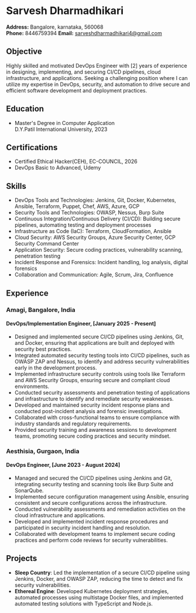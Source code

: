 # Sarvesh Dharmadhikari

**Address:** Bangalore, karnataka, 560068  
**Phone:** 8446759394
**Email:** sarveshdharmadhikari4@gmail.com

## Objective
Highly skilled and motivated DevOps Engineer with [2] years of experience in designing, implementing, and securing CI/CD pipelines, cloud infrastructure, and applications. Seeking a challenging position where I can utilize my expertise in DevOps, security, and automation to drive secure and efficient software development and deployment practices.

## Education
- Master's Degree in Computer Application  
  D.Y.Patil International University, 2023

## Certifications
- Certified Ethical Hacker(CEH), EC-COUNCIL, 2026
- DevOps Basic to Advanced, Udemy

## Skills
- DevOps Tools and Technologies: Jenkins, Git, Docker, Kubernetes, Ansible, Terraform, Puppet, Chef, AWS, Azure, GCP
- Security Tools and Technologies: OWASP, Nessus, Burp Suite
- Continuous Integration/Continuous Delivery (CI/CD): Building secure pipelines, automating testing and deployment processes
- Infrastructure as Code (IaC): Terraform, CloudFormation, Ansible
- Cloud Security: AWS Security Groups, Azure Security Center, GCP Security Command Center
- Application Security: Secure coding practices, vulnerability scanning, penetration testing
- Incident Response and Forensics: Incident handling, log analysis, digital forensics
- Collaboration and Communication: Agile, Scrum, Jira, Confluence

## Experience

### Amagi, Bangalore, India
#### DevOps/Implementation Engineer, [January 2025 - Present]

- Designed and implemented secure CI/CD pipelines using Jenkins, Git, and Docker, ensuring that applications are built and deployed with security best practices.
- Integrated automated security testing tools into CI/CD pipelines, such as OWASP ZAP and Nessus, to identify and address security vulnerabilities early in the development process.
- Implemented infrastructure security controls using tools like Terraform and AWS Security Groups, ensuring secure and compliant cloud environments.
- Conducted security assessments and penetration testing of applications and infrastructure to identify and remediate security weaknesses.
- Developed and maintained security incident response plans and conducted post-incident analysis and forensic investigations.
- Collaborated with cross-functional teams to ensure compliance with industry standards and regulatory requirements.
- Provided security training and awareness sessions to development teams, promoting secure coding practices and security mindset.

### Aesthisia, Gurgaon, India
#### DevOps Engineer, [June 2023 - August 2024]

- Managed and secured the CI/CD pipelines using Jenkins and Git, integrating security testing and scanning tools like Burp Suite and SonarQube.
- Implemented secure configuration management using Ansible, ensuring consistent and secure configurations across the infrastructure.
- Conducted vulnerability assessments and remediation activities on the cloud infrastructure and applications.
- Developed and implemented incident response procedures and participated in security incident handling and resolution.
- Collaborated with development teams to implement secure coding practices and perform code reviews for security vulnerabilities.

## Projects

- **Sleep Country**: Led the implementation of a secure CI/CD pipeline using Jenkins, Docker, and OWASP ZAP, reducing the time to detect and fix security vulnerabilities.
- **Ethereal Engine**: Developed Kubernetes deployment strategies, automated processes using multistage Docker files, and implemented automated testing solutions with TypeScript and Node.js.